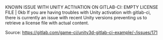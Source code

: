 KNOWN ISSUE WITH UNITY ACTIVATION ON GITLAB-CI: EMPTY LICENSE FILE | 0kb
If you are having troubles with Unity activation with gitlab-ci, there is currently an issue with recent Unity versions preventing us to retrieve a license file with actual content.

Source: https://gitlab.com/game-ci/unity3d-gitlab-ci-example/-/issues/171
